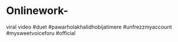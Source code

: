# Onlinework-
viral video #duet #pawarholakhalidhobijatimere #unfrezzmyaccount #mysweetvoiceforu #official
